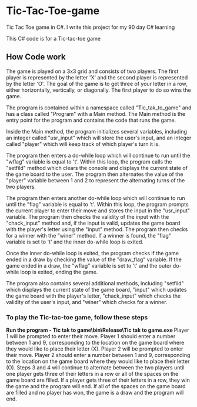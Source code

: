 # Tic-Tac-Toe-game
Tic Tac Toe game in C#. I write this project for my 90 day C# learning

</h1>This C# code is for a Tic-tac-toe game</h1>
<h2>How Code work </h2>

The game is played on a 3x3 grid and consists of two players. The first player is represented by the letter 'X' and the second player is represented by the letter 'O'. The goal of the game is to get three of your letter in a row, either horizontally, vertically, or diagonally. The first player to do so wins the game.

The program is contained within a namespace called "Tic_tak_to_game" and has a class called "Program" with a Main method. The Main method is the entry point for the program and contains the code that runs the game.

Inside the Main method, the program initializes several variables, including an integer called "usr_input" which will store the user's input, and an integer called "player" which will keep track of which player's turn it is.

The program then enters a do-while loop which will continue to run until the "wflag" variable is equal to 't'. Within this loop, the program calls the "setfild" method which clears the console and displays the current state of the game board to the user. The program then alternates the value of the "player" variable between 1 and 2 to represent the alternating turns of the two players.

The program then enters another do-while loop which will continue to run until the "flag" variable is equal to 't'. Within this loop, the program prompts the current player to enter their move and stores the input in the "usr_input" variable. The program then checks the validity of the input with the "chack_input" method and, if the input is valid, updates the game board with the player's letter using the "input" method. The program then checks for a winner with the "winer" method. If a winner is found, the "flag" variable is set to 't' and the inner do-while loop is exited.

Once the inner do-while loop is exited, the program checks if the game ended in a draw by checking the value of the "draw_flag" variable. If the game ended in a draw, the "wflag" variable is set to 't' and the outer do-while loop is exited, ending the game.

The program also contains several additional methods, including "setfild" which displays the current state of the game board, "input" which updates the game board with the player's letter, "chack_input" which checks the validity of the user's input, and "winer" which checks for a winner.

<h3>To play the Tic-tac-toe game, follow these steps</h3>

<b>Run the program - Tic tak to game\bin\Release\Tic tak to game.exe </b>
Player 1 will be prompted to enter their move.
Player 1 should enter a number between 1 and 9, corresponding to the location on the game board where they would like to place their letter (X).
Player 2 will be prompted to enter their move.
Player 2 should enter a number between 1 and 9, corresponding to the location on the game board where they would like to place their letter (O).
Steps 3 and 4 will continue to alternate between the two players until one player gets three of their letters in a row or all of the spaces on the game board are filled.
If a player gets three of their letters in a row, they win the game and the program will end.
If all of the spaces on the game board are filled and no player has won, the game is a draw and the program will end.
